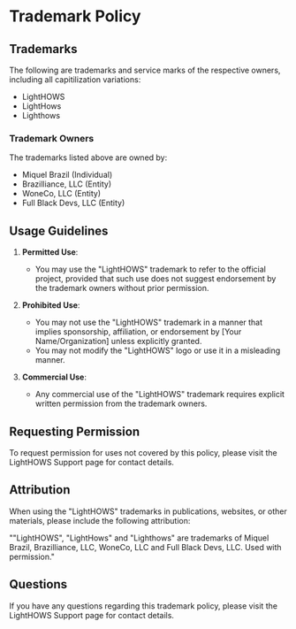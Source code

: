 # Trademark Policy

## Trademarks

The following are trademarks and service marks of the respective owners, including all capitilization variations:

- LightHOWS
- LightHows
- Lighthows

### Trademark Owners

The trademarks listed above are owned by:

- Miquel Brazil (Individual)
- Brazilliance, LLC (Entity)
- WoneCo, LLC (Entity)
- Full Black Devs, LLC (Entity)

## Usage Guidelines

1. **Permitted Use**:
   - You may use the "LightHOWS" trademark to refer to the official project, provided that such use does not suggest endorsement by the trademark owners without prior permission.

2. **Prohibited Use**:
   - You may not use the "LightHOWS" trademark in a manner that implies sponsorship, affiliation, or endorsement by [Your Name/Organization] unless explicitly granted.
   - You may not modify the "LightHOWS" logo or use it in a misleading manner.

3. **Commercial Use**:
   - Any commercial use of the "LightHOWS" trademark requires explicit written permission from the trademark owners.

## Requesting Permission

To request permission for uses not covered by this policy, please visit the LightHOWS Support page for contact details.

## Attribution

When using the "LightHOWS" trademarks in publications, websites, or other materials, please include the following attribution:

""LightHOWS", "LightHows" and "Lighthows" are trademarks of Miquel Brazil, Brazilliance, LLC, WoneCo, LLC and Full Black Devs, LLC. Used with permission."

## Questions

If you have any questions regarding this trademark policy, please visit the LightHOWS Support page for contact details.
